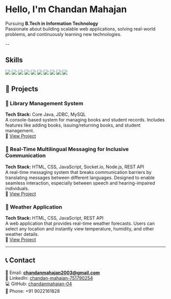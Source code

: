 # Hello, I'm Chandan Mahajan  

Pursuing **B.Tech in Information Technology**  
Passionate about building scalable web applications, solving real-world problems, and continuously learning new technologies.  

--

## Skills
<div>
    <img src="https://img.shields.io/badge/-Core Java-007396?&style=for-the-badge&logo=java&logoColor=white" />
    <img src="https://img.shields.io/badge/-JDBC-323330?&style=for-the-badge&logo=oracle&logoColor=white" />
    <img src="https://img.shields.io/badge/-MySQL-4479A1?&style=for-the-badge&logo=mysql&logoColor=white" />
    <img src="https://img.shields.io/badge/-HTML5-E34F26?&style=for-the-badge&logo=html5&logoColor=white" />
    <img src="https://img.shields.io/badge/-CSS3-1572B6?&style=for-the-badge&logo=css3&logoColor=white" />
    <img src="https://img.shields.io/badge/-JavaScript-F7DF1E?&style=for-the-badge&logo=javascript&logoColor=black" />
    <img src="https://img.shields.io/badge/-Node.js-339933?&style=for-the-badge&logo=node.js&logoColor=white" />
    <img src="https://img.shields.io/badge/-AJAX-005571?&style=for-the-badge" />
    <img src="https://img.shields.io/badge/-JSON-000000?&style=for-the-badge" />
    <img src="https://img.shields.io/badge/-REST%20API-02569B?&style=for-the-badge&logo=api&logoColor=white" />
</div>  


## 📂 Projects  

### 🔹 Library Management System  
**Tech Stack:** Core Java, JDBC, MySQL  
A console-based system for managing books and student records. Includes features like adding books, issuing/returning books, and student management.  
🔗 [View Project](https://github.com/chandanmahajan-04)  

### 🔹 Real-Time Multilingual Messaging for Inclusive Communication  
**Tech Stack:** HTML, CSS, JavaScript, Socket.io, Node.js, REST API  
A real-time messaging system that breaks communication barriers by translating messages between different languages. Designed to enable seamless interaction, especially between speech and hearing-impaired individuals.  
🔗 [View Project](https://github.com/chandanmahajan-04)  

### 🔹 Weather Application  
**Tech Stack:** HTML, CSS, JavaScript, REST API  
A web application that provides real-time weather forecasts. Users can select any location and instantly view temperature, humidity, and other weather details.  
🔗 [View Project](https://github.com/chandanmahajan-04)  

---

## 📞 Contact  
📧 Email: **chandanmahajan2003@gmail.com**  
🔗 LinkedIn: [chandan-mahajan-751790254](https://www.linkedin.com/in/chandan-mahajan-751790254/)  
💻 GitHub: [chandanmahajan-04](https://github.com/chandanmahajan-04)  
📱 Phone: +91 9022161828  
